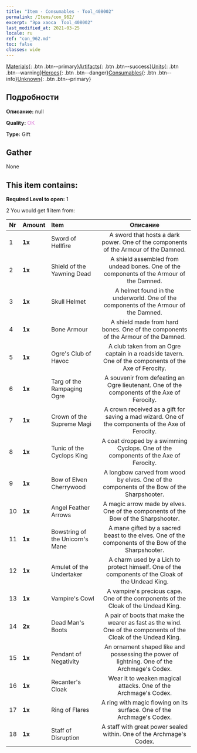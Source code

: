 ```yaml
---
title: "Item - Consumables - Tool_408002"
permalink: /Items/con_962/
excerpt: "Эра хаоса  Tool_408002"
last_modified_at: 2021-03-25
locale: ru
ref: "con_962.md"
toc: false
classes: wide
---
```

 [Materials](/ru/Items/){: .btn .btn--primary}[Artifacts](/ru/Items/Artifacts/){: .btn .btn--success}[Units](/ru/Items/Units/){: .btn .btn--warning}[Heroes](/ru/Items/Heroes/){: .btn .btn--danger}[Consumables](/ru/Items/Consumables/){: .btn .btn--info}[Unknown](/ru/Items/Unknown/){: .btn .btn--primary}

## Подробности
 **Описание:** null

 **Quality:** <span style="color: #DA70D6">OK</span>

 **Type:** Gift

## Gather

  None

## This item contains:

 **Required Level to open:** 1

 2 You would get **1** item  from:

  | Nr | Amount |     Item    | Описание |
  |:---|:-------|:------------|:-----------:|
  | 1 |  **1x** | Sword of Hellfire | A sword that hosts a dark power. One of the components of the Armour of the Damned.  | 
  | 2 |  **1x** | Shield of the Yawning Dead | A shield assembled from undead bones. One of the components of the Armour of the Damned.  | 
  | 3 |  **1x** | Skull Helmet | A helmet found in the underworld. One of the components of the Armour of the Damned.  | 
  | 4 |  **1x** | Bone Armour | A shield made from hard bones. One of the components of the Armour of the Damned.  | 
  | 5 |  **1x** | Ogre's Club of Havoc | A club taken from an Ogre captain in a roadside tavern. One of the components of the Axe of Ferocity.  | 
  | 6 |  **1x** | Targ of the Rampaging Ogre | A souvenir from defeating an Ogre lieutenant. One of the components of the Axe of Ferocity.  | 
  | 7 |  **1x** | Crown of the Supreme Magi | A crown received as a gift for saving a mad wizard. One of the components of the Axe of Ferocity.  | 
  | 8 |  **1x** | Tunic of the Cyclops King | A coat dropped by a swimming Cyclops. One of the components of the Axe of Ferocity.  | 
  | 9 |  **1x** | Bow of Elven Cherrywood | A longbow carved from wood by elves. One of the components of the Bow of the Sharpshooter.  | 
  | 10 |  **1x** | Angel Feather Arrows | A magic arrow made by elves. One of the components of the Bow of the Sharpshooter.  | 
  | 11 |  **1x** | Bowstring of the Unicorn's Mane | A mane gifted by a sacred beast to the elves. One of the components of the Bow of the Sharpshooter.  | 
  | 12 |  **1x** | Amulet of the Undertaker | A charm used by a Lich to protect himself. One of the components of the Cloak of the Undead King.  | 
  | 13 |  **1x** | Vampire's Cowl | A vampire's precious cape. One of the components of the Cloak of the Undead King.  | 
  | 14 |  **2x** | Dead Man's Boots | A pair of boots that make the wearer as fast as the wind. One of the components of the Cloak of the Undead King.  | 
  | 15 |  **1x** | Pendant of Negativity | An ornament shaped like and possessing the power of lightning. One of the Archmage's Codex.  | 
  | 16 |  **1x** | Recanter's Cloak | Wear it to weaken magical attacks. One of the Archmage's Codex.  | 
  | 17 |  **1x** | Ring of Flares | A ring with magic flowing on its surface. One of the Archmage's Codex.  | 
  | 18 |  **1x** | Staff of Disruption | A staff with great power sealed within. One of the Archmage's Codex.  | 
